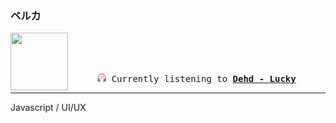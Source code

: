 ### ベルカ
<div align="center">
<kbd>
<a href="https://www.youtube.com/results?search_query=Dehd+Lucky" target="_blank">
    <img align="left" width="92" height="92" src="https:&#x2F;&#x2F;lastfm.freetls.fastly.net&#x2F;i&#x2F;u&#x2F;174s&#x2F;e9e7200c76807de7e72ed663e4500575.jpg">
</a>
</br></br></br>
<p align="center"><img height="14" width="14" src=https:&#x2F;&#x2F;github.com&#x2F;BelkaDev&#x2F;BelkaDev&#x2F;blob&#x2F;master&#x2F;assets&#x2F;listening2.png?raw&#x3D;true> Currently listening to <b><a href="https://www.youtube.com/results?search_query=Dehd+Lucky" target="_blank">Dehd - Lucky</a> </b></p>
</kbd>
</div>

---

Javascript / UI/UX